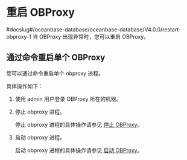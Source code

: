 # 重启 OBProxy
#docslug#/oceanbase-database/oceanbase-database/V4.0.0/restart-obproxy-1
当 OBProxy 出现异常时，您可以重启 OBProxy。

## 通过命令重启单个 OBProxy

您可以通过命令重启单个 obproxy 进程。

具体操作如下：

1. 使用 admin 用户登录 OBProxy 所在的机器。

2. 停止 obproxy 进程。

   停止 obproxy 进程的具体操作请参见 [停止 OBProxy](4.stop-obproxy.md)。

3. 启动 obproxy 进程。

   启动 obproxy 进程的具体操作请参见 [启动 OBProxy](2.start-obproxy.md)。
